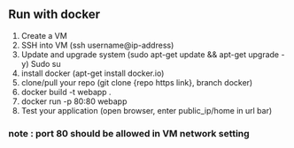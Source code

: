 						
						
      
## Run with docker						
1) Create a VM
2) SSH into VM (ssh username@ip-address)
3) Update and upgrade system (sudo apt-get update && apt-get upgrade -y)
Sudo su
4) install docker (apt-get install docker.io)
5) clone/pull your repo (git clone {repo https link}, branch docker)
6) docker build -t webapp .
7) docker run -p 80:80 webapp
8) Test your application (open browser, enter public_ip/home in url bar)

### note : port 80 should be allowed in VM network setting